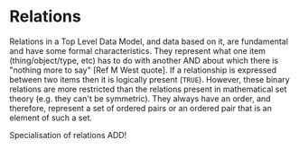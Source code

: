 # Relations

Relations in a Top Level Data Model, and data based on it, are fundamental and have some formal characteristics.  They represent what one item (thing/object/type, etc) has to do with another AND about which there is "nothing more to say" [Ref M West quote].  If a relationship is expressed between two items then it is logically present (`TRUE`).  However, these binary relations are more restricted than the relations present in mathematical set theory (e.g. they can't be symmetric).  They always have an order, and therefore, represent a set of ordered pairs or an ordered pair that is an element of such a set.

Specialisation of relations ADD!
